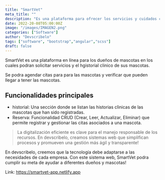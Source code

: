 ```yaml
---
title: "SmartVet"
meta_title: ""
description: "Es una plataforma para ofrecer los servicios y cuidados clinicos para las mascotas."
date: 2022-20-08T05:00:00Z
image: "/images/IMAGEN2.png"
categories: ["Software"]
author: "Devscribelo"
tags: ["software", "bootstrap","angular","scss"]
draft: false
---
```


SmartVet es una plataforma en línea para los dueños de mascotas en los cuales podran solicitar servicios y el hgistorial clinico de sus mascotas.

Se podra agendar citas para para las mascotas y verificar que pueden llegar a tener las mascotas.

## Funcionalidades principales

- historial: Una sección donde se listan las historias clìnicas de las mascotas que han sido registradas. 
- Reserva: Funcionalidad CRUD (Crear, Leer, Actualizar, Eliminar) que permite registrar y gestionar las citas asociados a una mascota.

> La digitalización eficiente es clave para el manejo responsable de los recursos. En devscribelo, creamos sistemas web que simplifican procesos y promueven una gestión más ágil y transparente!

En devscribelo, creemos que la tecnología debe adaptarse a las necesidades de cada empresa. Con este sistema web, SmartVet podra cumplir su meta de ayudar a diferentes dueños y mascotas!

Link: https://smartvet-app.netlify.app